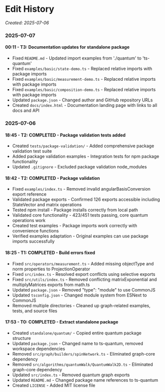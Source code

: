 # Edit History
*Created: 2025-07-06*

### 2025-07-07

#### 00:11 - T3: Documentation updates for standalone package
- Fixed `README.md` - Updated import examples from './quantum' to 'ts-quantum'
- Fixed `examples/basic/state-demo.ts` - Replaced relative imports with package imports
- Fixed `examples/basic/measurement-demo.ts` - Replaced relative imports with package imports  
- Fixed `examples/basic/composition-demo.ts` - Replaced relative imports with package imports
- Updated `package.json` - Changed author and GitHub repository URLs
- Created `docs/index.html` - Documentation landing page with links to all docs and API

### 2025-07-06

#### 18:45 - T2: COMPLETED - Package validation tests added
- Created `tests/package-validation/` - Added comprehensive package validation test suite
- Added package validation examples - Integration tests for npm package functionality
- Updated `.gitignore` - Excluded package validation node_modules

#### 18:42 - T2: COMPLETED - Package validation
- Fixed `examples/index.ts` - Removed invalid angularBasisConversion export reference
- Validated package exports - Confirmed 126 exports accessible including StateVector and matrix operations
- Tested npm install - Package installs correctly from local path
- Validated core functionality - 423/451 tests passing, core quantum operations work
- Created test examples - Package imports work correctly with convenience functions
- Verified examples adaptation - Original examples can use package imports successfully

#### 18:25 - T1: COMPLETED - Build errors fixed
- Fixed `src/operators/measurement.ts` - Added missing objectType and norm properties to ProjectionOperator
- Fixed `src/index.ts` - Resolved export conflicts using selective exports
- Fixed `src/utils/index.ts` - Removed conflicting matrixExponential and multiplyMatrices exports from math.ts
- Updated `package.json` - Removed "type": "module" to use CommonJS
- Updated `tsconfig.json` - Changed module system from ESNext to CommonJS
- Removed multiple directories - Cleaned up graph-related examples, tests, and source files

#### 17:53 - T0: COMPLETED - Extract standalone package
- Created `standalone/quantum/` - Copied entire quantum package structure
- Updated `package.json` - Changed name to ts-quantum, removed workspace dependencies
- Removed `src/graph/builders/spinNetwork.ts` - Eliminated graph-core dependency
- Removed `src/algorithms/quantumWalk/QuantumWalk2D.ts` - Eliminated graph-core dependency
- Updated `src/index.ts` - Removed quantum graph exports
- Updated `README.md` - Changed package name references to ts-quantum
- Created `LICENSE` - Added MIT license file
